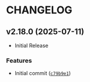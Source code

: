 # CHANGELOG

<!-- version list -->

## v2.18.0 (2025-07-11)

- Initial Release

### Features

- Initial commit
  ([`c79b9e1`](https://github.com/intel/mfd-switchmanagement/commit/c79b9e18d9a73b1b752654b8cce083fc5bb67688))
